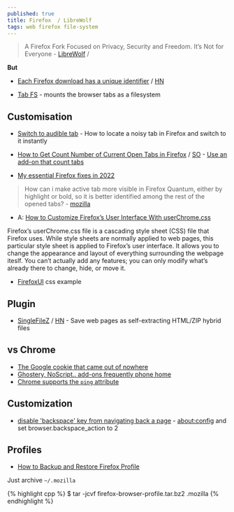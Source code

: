 ```yaml
---
published: true
title: Firefox  / LibreWolf
tags: web firefox file-system
---
```

> A Firefox Fork Focused on Privacy, Security and Freedom. It’s Not for Everyone - [LibreWolf](https://www.funkyspacemonkey.com/librewolf-a-firefox-fork-focused-on-privacy-security-and-freedom-its-not-for-everyone) / 

**But**
- [Each Firefox download has a unique identifier](https://www.ghacks.net/2022/03/17/each-firefox-download-has-a-unique-identifier/) / [HN](https://news.ycombinator.com/item?id=30715163)

- [Tab FS](https://news.ycombinator.com/item?id=34847611) - mounts the browser tabs as a filesystem 

## Customisation
- [Switch to audible tab](https://www.ghacks.net/2019/09/03/how-to-locate-a-noisy-tab-in-firefox-and-switch-to-it-instantly/) - How to locate a noisy tab in Firefox and switch to it instantly
- [How to Get Count Number of Current Open Tabs in Firefox](https://techjourney.net/how-to-get-count-number-of-current-open-tabs-in-firefox/) / [SO](https://stackoverflow.com/questions/15884363/how-to-extract-number-of-currently-opened-tabs) - [Use an add-on that count tabs](https://addons.mozilla.org/en-US/firefox/addon/tab-counter-webext/?utm_source=addons.mozilla.org&utm_medium=referral&utm_content=search)

- [	My essential Firefox fixes in 2022](https://news.ycombinator.com/item?id=30663266)

> How can i make active tab more visible in Firefox Quantum, either by highlight or bold, so it is better identified among the rest of the opened tabs? - [mozilla](https://support.mozilla.org/en-US/questions/1193950)
- A: [How to Customize Firefox’s User Interface With userChrome.css](https://www.howtogeek.com/334716/how-to-customize-firefoxs-user-interface-with-userchrome.css/)

Firefox’s userChrome.css file is a cascading style sheet (CSS) file that Firefox uses. While style sheets are normally applied to web pages, this particular style sheet is applied to Firefox’s user interface. It allows you to change the appearance and layout of everything surrounding the webpage iteslf. You can’t actually add any features; you can only modify what’s already there to change, hide, or move it.

- [FirefoxUI](https://github.com/axydavid/FirefoxUI/blob/master/README.md) css example

## Plugin
- [SingleFileZ](https://github.com/gildas-lormeau/SingleFileZ) / [HN](https://news.ycombinator.com/item?id=21426056) - Save web pages as self-extracting HTML/ZIP hybrid files

## vs Chrome
- [The Google cookie that came out of nowhere](https://mailman.stanford.edu/pipermail/liberationtech/2015-April/015269.html)
- [Ghostery, NoScript.. add-ons frequently phone home](https://mailman.stanford.edu/pipermail/liberationtech/2015-April/015244.html)
- [Chrome supports the `ping` attribute](https://news.ycombinator.com/item?id=28673902)

## Customization
- [disable 'backspace' key from navigating back a page](https://support.mozilla.org/en-US/questions/924490) - [about:config](about:config) and set browser.backspace_action to 2

## Profiles
- [How to Backup and Restore Firefox Profile](https://www.fossmint.com/backup-and-restore-a-firefox-profile-on-linux/)

Just archive `~/.mozilla`

{% highlight cpp %}
$ tar -jcvf firefox-browser-profile.tar.bz2 .mozilla
{% endhighlight %}
